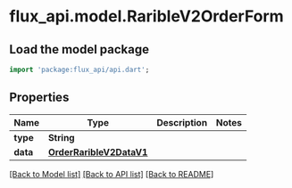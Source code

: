 # flux_api.model.RaribleV2OrderForm

## Load the model package
```dart
import 'package:flux_api/api.dart';
```

## Properties
Name | Type | Description | Notes
------------ | ------------- | ------------- | -------------
**type** | **String** |  | 
**data** | [**OrderRaribleV2DataV1**](OrderRaribleV2DataV1.md) |  | 

[[Back to Model list]](../README.md#documentation-for-models) [[Back to API list]](../README.md#documentation-for-api-endpoints) [[Back to README]](../README.md)


